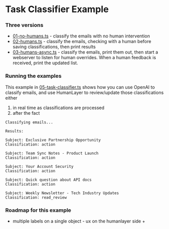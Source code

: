 # Task Classifier Example

### Three versions

- [01-no-humans.ts](./01-no-humans.ts) - classify the emails with no human intervention
- [02-humans.ts](./02-human-review-sync.ts) - classify the emails, checking with a human before saving classifications, then print results
- [03-humans-async.ts](./03-humans-async.ts) - classify the emails, print them out, then start a webserver to listen for human overrides. When a human feedback is received, print the updated list.

### Running the examples


This example in [05-task-classifier.ts](./05-task-classifier.ts) shows how you can use OpenAI to classify emails, and use HumanLayer to review/update
those classifications either

1. in real time as classifications are processed
2. after the fact 

```
Classifying emails...

Results:

Subject: Exclusive Partnership Opportunity
Classification: action

Subject: Team Sync Notes - Product Launch
Classification: action

Subject: Your Account Security
Classification: action

Subject: Quick question about API docs
Classification: action

Subject: Weekly Newsletter - Tech Industry Updates
Classification: read_review
```


### Roadmap for this example

- multiple labels on a single object - ux on the humanlayer side + 

